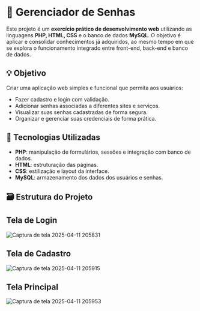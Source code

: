 # 🔐 Gerenciador de Senhas

Este projeto é um **exercício prático de desenvolvimento web** utilizando as linguagens **PHP, HTML, CSS** e o banco de dados **MySQL**. O objetivo é aplicar e consolidar conhecimentos já adquiridos, ao mesmo tempo em que se explora o funcionamento integrado entre front-end, back-end e banco de dados.

## 💡 Objetivo

Criar uma aplicação web simples e funcional que permita aos usuários:
- Fazer cadastro e login com validação.
- Adicionar senhas associadas a diferentes sites e serviços.
- Visualizar suas senhas cadastradas de forma segura.
- Organizar e gerenciar suas credenciais de forma prática.

## 🧱 Tecnologias Utilizadas

- **PHP**: manipulação de formulários, sessões e integração com banco de dados.
- **HTML**: estruturação das páginas.
- **CSS**: estilização e layout da interface.
- **MySQL**: armazenamento dos dados dos usuários e senhas.

## 🗃️ Estrutura do Projeto


## Tela de Login
![Captura de tela 2025-04-11 205831](https://github.com/user-attachments/assets/cdab2a19-b064-4e7f-be24-a4c918c51a98)

## Tela de Cadastro
![Captura de tela 2025-04-11 205915](https://github.com/user-attachments/assets/6d7fcc56-328c-4467-98a6-78c9686df9bc)

## Tela Principal

![Captura de tela 2025-04-11 205953](https://github.com/user-attachments/assets/8f9c3dbc-ce4f-472b-99ba-ef675150e5de)
